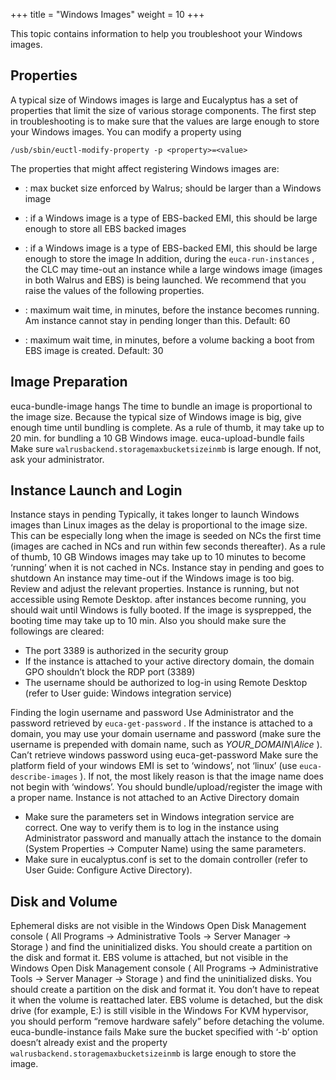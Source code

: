 +++
title = "Windows Images"
weight = 10
+++

This topic contains information to help you troubleshoot your Windows images.
## Properties
A typical size of Windows images is large and Eucalyptus has a set of properties that limit the size of various storage components. The first step in troubleshooting is to make sure that the values are large enough to store your Windows images. You can modify a property using 



    /usb/sbin/euctl-modify-property -p <property>=<value>

The properties that might affect registering Windows images are: 



* : max bucket size enforced by Walrus; should be larger than a Windows image 
* : if a Windows image is a type of EBS-backed EMI, this should be large enough to store all EBS backed images 
* : if a Windows image is a type of EBS-backed EMI, this should be large enough to store the image 
In addition, during the `euca-run-instances` , the CLC may time-out an instance while a large windows image (images in both Walrus and EBS) is being launched. We recommend that you raise the values of the following properties. 



* : maximum wait time, in minutes, before the instance becomes running. Am instance cannot stay in pending longer than this. Default: 60 
* : maximum wait time, in minutes, before a volume backing a boot from EBS image is created. Default: 30 

## Image Preparation

euca-bundle-image hangs
 The time to bundle an image is proportional to the image size. Because the typical size of Windows image is big, give enough time until bundling is complete. As a rule of thumb, it may take up to 20 min. for bundling a 10 GB Windows image. 
euca-upload-bundle fails
 Make sure `walrusbackend.storagemaxbucketsizeinmb` is large enough. If not, ask your administrator. 

## Instance Launch and Login

Instance stays in pending
 Typically, it takes longer to launch Windows images than Linux images as the delay is proportional to the image size. This can be especially long when the image is seeded on NCs the first time (images are cached in NCs and run within few seconds thereafter). As a rule of thumb, 10 GB Windows images may take up to 10 minutes to become ‘running’ when it is not cached in NCs. 
Instance stay in pending and goes to shutdown
 An instance may time-out if the Windows image is too big. Review and adjust the relevant properties. 
Instance is running, but not accessible using Remote Desktop.
 after instances become running, you should wait until Windows is fully booted. If the image is sysprepped, the booting time may take up to 10 min. Also you should make sure the followings are cleared: 

* The port 3389 is authorized in the security group 
* If the instance is attached to your active directory domain, the domain GPO shouldn’t block the RDP port (3389) 
* The username should be authorized to log-in using Remote Desktop (refer to User guide: Windows integration service) 

Finding the login username and password
 Use Administrator and the password retrieved by `euca-get-password` . If the instance is attached to a domain, you may use your domain username and password (make sure the username is prepended with domain name, such as *YOUR_DOMAIN\Alice* ). 
Can’t retrieve windows password using euca-get-password
 Make sure the platform field of your windows EMI is set to ‘windows’, not ‘linux’ (use `euca-describe-images` ). If not, the most likely reason is that the image name does not begin with ‘windows’. You should bundle/upload/register the image with a proper name. 
Instance is not attached to an Active Directory domain
 

* Make sure the parameters set in Windows integration service are correct. One way to verify them is to log in the instance using Administrator password and manually attach the instance to the domain (System Properties -> Computer Name) using the same parameters. 
* Make sure in eucalyptus.conf is set to the domain controller (refer to User Guide: Configure Active Directory). 


## Disk and Volume

Ephemeral disks are not visible in the Windows
 Open Disk Management console ( All Programs -> Administrative Tools -> Server Manager -> Storage ) and find the uninitialized disks. You should create a partition on the disk and format it. 
EBS volume is attached, but not visible in the Windows
 Open Disk Management console ( All Programs -> Administrative Tools -> Server Manager -> Storage ) and find the uninitialized disks. You should create a partition on the disk and format it. You don’t have to repeat it when the volume is reattached later. 
EBS volume is detached, but the disk drive (for example, E:\) is still visible in the Windows
 For KVM hypervisor, you should perform “remove hardware safely” before detaching the volume. 
euca-bundle-instance fails
 Make sure the bucket specified with ‘-b’ option doesn’t already exist and the property `walrusbackend.storagemaxbucketsizeinmb` is large enough to store the image. 
